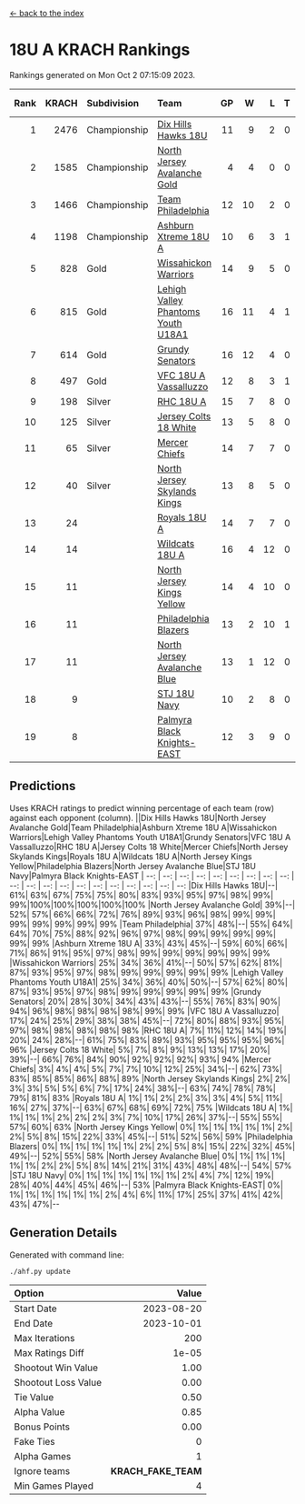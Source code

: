 [<- back to the index](readme.md)
# 18U A KRACH Rankings
Rankings generated on Mon Oct  2 07:15:09 2023.

Rank|KRACH|Subdivision|Team|GP|W|L|T|OTW|OTL|SoS|Exp Wins|Win Diff
---:|---:|:---|:---|---:|---:|---:|---:|---:|---:|---:|---:|---:
1|2476|Championship|[Dix Hills Hawks 18U](https://gamesheetstats.com/seasons/3659/teams/140731/schedule)|11|9|2|0|0|0|630|9.8|-0.0
2|1585|Championship|[North Jersey Avalanche Gold](https://gamesheetstats.com/seasons/3659/teams/140737/schedule)|4|4|0|0|0|0|50|4.9|0.0
3|1466|Championship|[Team Philadelphia](https://gamesheetstats.com/seasons/3659/teams/140745/schedule)|12|10|2|0|0|0|521|10.8|-0.0
4|1198|Championship|[Ashburn Xtreme 18U A](https://gamesheetstats.com/seasons/3659/teams/140730/schedule)|10|6|3|1|1|0|747|7.3|-0.0
5|828|Gold|[Wissahickon Warriors](https://gamesheetstats.com/seasons/3659/teams/140748/schedule)|14|9|5|0|0|0|736|9.8|-0.0
6|815|Gold|[Lehigh Valley Phantoms Youth U18A1](https://gamesheetstats.com/seasons/3659/teams/140734/schedule)|16|11|4|1|0|0|529|12.3|-0.0
7|614|Gold|[Grundy Senators](https://gamesheetstats.com/seasons/3659/teams/140732/schedule)|16|12|4|0|0|0|436|12.8|-0.0
8|497|Gold|[VFC 18U A Vassalluzzo](https://gamesheetstats.com/seasons/3659/teams/140746/schedule)|12|8|3|1|2|1|358|9.3|-0.0
9|198|Silver|[RHC 18U A](https://gamesheetstats.com/seasons/3659/teams/140742/schedule)|15|7|8|0|0|0|575|7.8|-0.0
10|125|Silver|[Jersey Colts 18 White](https://gamesheetstats.com/seasons/3659/teams/140733/schedule)|13|5|8|0|0|2|647|5.9|0.0
11|65|Silver|[Mercer Chiefs](https://gamesheetstats.com/seasons/3659/teams/140735/schedule)|14|7|7|0|0|0|305|7.9|0.0
12|40|Silver|[North Jersey Skylands Kings](https://gamesheetstats.com/seasons/3659/teams/140739/schedule)|13|8|5|0|0|1|140|8.9|0.0
13|24||[Royals 18U A](https://gamesheetstats.com/seasons/3659/teams/140743/schedule)|14|7|7|0|1|0|164|7.9|0.0
14|14||[Wildcats 18U A](https://gamesheetstats.com/seasons/3659/teams/140747/schedule)|16|4|12|0|0|1|331|4.9|0.0
15|11||[North Jersey Kings Yellow](https://gamesheetstats.com/seasons/3659/teams/140738/schedule)|14|4|10|0|1|0|137|4.9|0.0
16|11||[Philadelphia Blazers](https://gamesheetstats.com/seasons/3659/teams/140741/schedule)|13|2|10|1|0|2|299|3.4|0.0
17|11||[North Jersey Avalanche Blue](https://gamesheetstats.com/seasons/3659/teams/140736/schedule)|13|1|12|0|0|0|785|1.9|0.0
18|9||[STJ 18U Navy](https://gamesheetstats.com/seasons/3659/teams/140744/schedule)|10|2|8|0|0|0|340|2.9|0.0
19|8||[Palmyra Black Knights-EAST](https://gamesheetstats.com/seasons/3659/teams/140740/schedule)|12|3|9|0|2|0|167|3.9|0.0

## Predictions
Uses KRACH ratings to predict winning percentage of each team (row) against each opponent (column).
||Dix Hills Hawks 18U|North Jersey Avalanche Gold|Team Philadelphia|Ashburn Xtreme 18U A|Wissahickon Warriors|Lehigh Valley Phantoms Youth U18A1|Grundy Senators|VFC 18U A Vassalluzzo|RHC 18U A|Jersey Colts 18 White|Mercer Chiefs|North Jersey Skylands Kings|Royals 18U A|Wildcats 18U A|North Jersey Kings Yellow|Philadelphia Blazers|North Jersey Avalanche Blue|STJ 18U Navy|Palmyra Black Knights-EAST
| --: | --: | --: | --: | --: | --: | --: | --: | --: | --: | --: | --: | --: | --: | --: | --: | --: | --: | --: | --: 
|Dix Hills Hawks 18U|--| 61%| 63%| 67%| 75%| 75%| 80%| 83%| 93%| 95%| 97%| 98%| 99%| 99%|100%|100%|100%|100%|100%
|North Jersey Avalanche Gold| 39%|--| 52%| 57%| 66%| 66%| 72%| 76%| 89%| 93%| 96%| 98%| 99%| 99%| 99%| 99%| 99%| 99%| 99%
|Team Philadelphia| 37%| 48%|--| 55%| 64%| 64%| 70%| 75%| 88%| 92%| 96%| 97%| 98%| 99%| 99%| 99%| 99%| 99%| 99%
|Ashburn Xtreme 18U A| 33%| 43%| 45%|--| 59%| 60%| 66%| 71%| 86%| 91%| 95%| 97%| 98%| 99%| 99%| 99%| 99%| 99%| 99%
|Wissahickon Warriors| 25%| 34%| 36%| 41%|--| 50%| 57%| 62%| 81%| 87%| 93%| 95%| 97%| 98%| 99%| 99%| 99%| 99%| 99%
|Lehigh Valley Phantoms Youth U18A1| 25%| 34%| 36%| 40%| 50%|--| 57%| 62%| 80%| 87%| 93%| 95%| 97%| 98%| 99%| 99%| 99%| 99%| 99%
|Grundy Senators| 20%| 28%| 30%| 34%| 43%| 43%|--| 55%| 76%| 83%| 90%| 94%| 96%| 98%| 98%| 98%| 98%| 99%| 99%
|VFC 18U A Vassalluzzo| 17%| 24%| 25%| 29%| 38%| 38%| 45%|--| 72%| 80%| 88%| 93%| 95%| 97%| 98%| 98%| 98%| 98%| 98%
|RHC 18U A|  7%| 11%| 12%| 14%| 19%| 20%| 24%| 28%|--| 61%| 75%| 83%| 89%| 93%| 95%| 95%| 95%| 96%| 96%
|Jersey Colts 18 White|  5%|  7%|  8%|  9%| 13%| 13%| 17%| 20%| 39%|--| 66%| 76%| 84%| 90%| 92%| 92%| 92%| 93%| 94%
|Mercer Chiefs|  3%|  4%|  4%|  5%|  7%|  7%| 10%| 12%| 25%| 34%|--| 62%| 73%| 83%| 85%| 85%| 86%| 88%| 89%
|North Jersey Skylands Kings|  2%|  2%|  3%|  3%|  5%|  5%|  6%|  7%| 17%| 24%| 38%|--| 63%| 74%| 78%| 78%| 79%| 81%| 83%
|Royals 18U A|  1%|  1%|  2%|  2%|  3%|  3%|  4%|  5%| 11%| 16%| 27%| 37%|--| 63%| 67%| 68%| 69%| 72%| 75%
|Wildcats 18U A|  1%|  1%|  1%|  1%|  2%|  2%|  2%|  3%|  7%| 10%| 17%| 26%| 37%|--| 55%| 55%| 57%| 60%| 63%
|North Jersey Kings Yellow|  0%|  1%|  1%|  1%|  1%|  1%|  2%|  2%|  5%|  8%| 15%| 22%| 33%| 45%|--| 51%| 52%| 56%| 59%
|Philadelphia Blazers|  0%|  1%|  1%|  1%|  1%|  1%|  2%|  2%|  5%|  8%| 15%| 22%| 32%| 45%| 49%|--| 52%| 55%| 58%
|North Jersey Avalanche Blue|  0%|  1%|  1%|  1%|  1%|  1%|  2%|  2%|  5%|  8%| 14%| 21%| 31%| 43%| 48%| 48%|--| 54%| 57%
|STJ 18U Navy|  0%|  1%|  1%|  1%|  1%|  1%|  1%|  2%|  4%|  7%| 12%| 19%| 28%| 40%| 44%| 45%| 46%|--| 53%
|Palmyra Black Knights-EAST|  0%|  1%|  1%|  1%|  1%|  1%|  1%|  2%|  4%|  6%| 11%| 17%| 25%| 37%| 41%| 42%| 43%| 47%|--

## Generation Details

Generated with command line:
```
./ahf.py update
```

| Option | Value |
| :----- | ----: |
| Start Date | 2023-08-20 |
| End Date | 2023-10-01 |
| Max Iterations | 200 |
| Max Ratings Diff | 1e-05 |
| Shootout Win Value | 1.00 |
| Shootout Loss Value | 0.00 |
| Tie Value | 0.50 |
| Alpha Value | 0.85 |
| Bonus Points | 0.00 |
| Fake Ties | 0 |
| Alpha Games | 1 |
| Ignore teams | __KRACH_FAKE_TEAM__ |
| Min Games Played | 4 |

